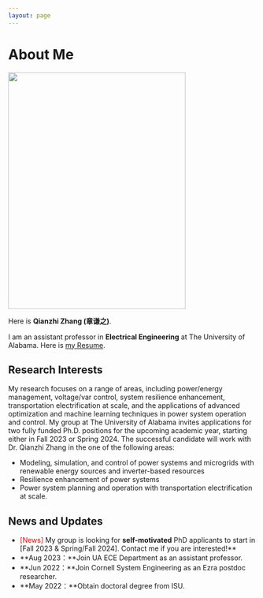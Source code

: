 ```yaml
---
layout: page
---
```


# About Me

<img src="https://QZZ2023.github.io/Qianzhi_photo_2.jpg" class="floatpic" width="360" height="480">

Here is **Qianzhi Zhang (章谦之)**.

I am an assistant professor in **Electrical Engineering** at The University of Alabama. Here is [my Resume](https://QZZ2023.github.io/file/CV_Qianzhi_Zhang_academic.pdf).

## Research Interests
My research focuses on a range of areas, including power/energy management, voltage/var control, system resilience enhancement, transportation electrification at scale, and the applications of advanced optimization and machine learning techniques in power system operation and control. My group at The University of Alabama invites applications for two fully funded Ph.D. positions for the upcoming academic year, starting either in Fall 2023 or Spring 2024. The successful candidate will work with Dr. Qianzhi Zhang in the one of the following areas:
- Modeling, simulation, and control of power systems and microgrids with renewable energy sources and inverter-based resources
- Resilience enhancement of power systems 
- Power system planning and operation with transportation electrification at scale.


## News and Updates

- <font color='red'>[News]</font> My group is looking for **self-motivated** PhD applicants to start in [Fall 2023 & Spring/Fall 2024]. Contact me if you are interested!**
- **Aug 2023：**Join UA ECE Department as an assistant professor.
- **Jun 2022：**Join Cornell System Engineering as an Ezra postdoc researcher.
- **May 2022：**Obtain doctoral degree from ISU.

